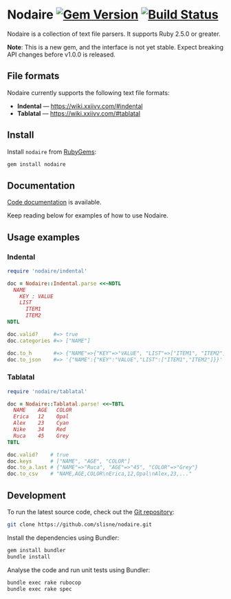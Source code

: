 # Nodaire [![Gem Version](https://badge.fury.io/rb/nodaire.svg)](https://rubygems.org/gems/nodaire) [![Build Status](https://travis-ci.org/slisne/nodaire.svg?branch=master)](https://travis-ci.org/slisne/nodaire)

Nodaire is a collection of text file parsers.
It supports Ruby 2.5.0 or greater.

__Note__: This is a new gem, and the interface is not yet stable.
Expect breaking API changes before v1.0.0 is released.

## File formats

Nodaire currently supports the following text file formats:

  - __Indental__ — <https://wiki.xxiivv.com/#indental>
  - __Tablatal__ — <https://wiki.xxiivv.com/#tablatal>

## Install

Install `nodaire` from [RubyGems](https://rubygems.org/gems/nodaire):

```sh
gem install nodaire
```

## Documentation

[Code documentation](https://slisne.github.io/nodaire/) is available.

Keep reading below for examples of how to use Nodaire.

## Usage examples

### Indental

```ruby
require 'nodaire/indental'

doc = Nodaire::Indental.parse <<~NDTL
  NAME
    KEY : VALUE
    LIST
      ITEM1
      ITEM2
NDTL

doc.valid?     #=> true
doc.categories #=> ["NAME"]

doc.to_h       #=> {"NAME"=>{"KEY"=>"VALUE", "LIST"=>["ITEM1", "ITEM2"]}}
doc.to_json    #=> '{"NAME":{"KEY":"VALUE","LIST":["ITEM1","ITEM2"]}}'
```

### Tablatal

```ruby
require 'nodaire/tablatal'

doc = Nodaire::Tablatal.parse! <<~TBTL
  NAME    AGE   COLOR
  Erica   12    Opal
  Alex    23    Cyan
  Nike    34    Red
  Ruca    45    Grey
TBTL

doc.valid?    # true
doc.keys      # ["NAME", "AGE", "COLOR"]
doc.to_a.last # {"NAME"=>"Ruca", "AGE"=>"45", "COLOR"=>"Grey"}
doc.to_csv    # "NAME,AGE,COLOR\nErica,12,Opal\nAlex,23,..."
```

## Development

To run the latest source code, check out the
[Git repository](https://github.com/slisne/nodaire):

```sh
git clone https://github.com/slisne/nodaire.git
```

Install the dependencies using Bundler:

```sh
gem install bundler
bundle install
```

Analyse the code and run unit tests using Bundler:

```sh
bundle exec rake rubocop
bundle exec rake spec
```
